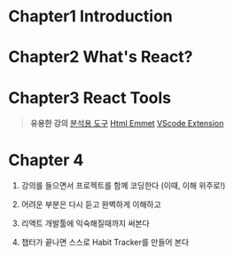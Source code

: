 # Chapter1 Introduction

# Chapter2 What's React?

# Chapter3 React Tools

> **유용한 강의**
>[분석용 도구](https://www.youtube.com/watch?v=bS9yTI2fC0w)
>[Html Emmet](https://www.youtube.com/watch?v=m7wsrVQsVjI)
>[VScode Extension](https://www.youtube.com/watch?v=2UaKfAz-eEI)

# Chapter 4 

1. 강의를 들으면서 프로젝트를 함께 코딩한다 (이때, 이해 위주로!)

2. 어려운 부분은 다시 듣고 완벽하게 이해하고

3. 리액트 개발툴에 익숙해질때까지 써본다

4. 챕터가 끝나면 스스로 Habit Tracker를 만들어 본다